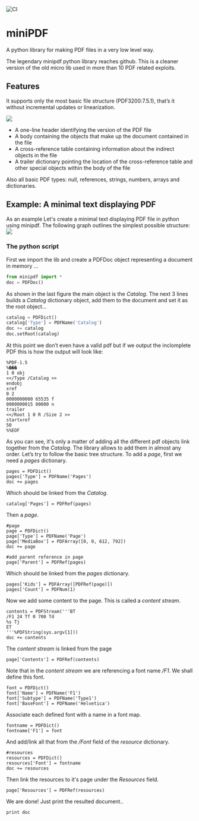 ![CI](https://github.com/feliam/miniPDF/workflows/CI/badge.svg)

miniPDF
=======

A python library for making PDF files in a very low level way.

The legendary minipdf python library reaches github. This is a cleaner version of the old micro lib used in more than 10 PDF related exploits.

## Features
It supports only the most basic file structure (PDF3200:7.5.1), that’s it without incremental updates or linearization.

![](https://feliam.files.wordpress.com/2010/01/pdffilestructure.jpg?w=240)
* A one-line header identifying the version of the PDF file
* A body containing the objects that make up the document contained in the file
* A cross-reference table containing information about the indirect objects in the file
* A trailer dictionary pointing the location of the cross-reference table and other special objects within the body of the file
    
Also all basic PDF types: null, references, strings, numbers, arrays and dictionaries.

## Example: A minimal text displaying PDF 
As an example Let's create a minimal text displaying PDF file in python using minipdf. The following graph outlines the simplest possible structure:
![](http://feliam.files.wordpress.com/2010/01/minimalpdfstructure.jpg?w=600)

### The python script
First we import the lib and create a PDFDoc object representing a document in memory …
```python
from minipdf import *
doc = PDFDoc()
```

As shown in the last figure the main object is the *Catalog*. The next 3 lines builds a *Catalog* dictionary object, add them to the document and set it as the root object…

```python
catalog = PDFDict()
catalog['Type'] = PDFName('Catalog')
doc += catalog
doc.setRoot(catalog)
```

At this point we don’t even have a valid pdf but if we output the inclomplete PDF this is how the output will look like:

```
%PDF-1.5
%���
1 0 obj
<</Type /Catalog >>
endobj
xref
0 2
0000000000 65535 f 
0000000015 00000 n 
trailer
<</Root 1 0 R /Size 2 >>
startxref
50
%%EOF
```

As you can see, it's only a matter of adding all the different pdf objects link together from the *Catalog*. The library allows to add them in almost any order. Let’s try to follow the basic tree structure. To add a *page*, first we need a *pages* dictionary.
```
pages = PDFDict()
pages['Type'] = PDFName('Pages')
doc += pages
```

Which should be linked from the *Catalog*.

```
catalog['Pages'] = PDFRef(pages)
```

Then a *page*.

```
#page
page = PDFDict()
page['Type'] = PDFName('Page')
page['MediaBox'] = PDFArray([0, 0, 612, 792])
doc += page

#add parent reference in page
page['Parent'] = PDFRef(pages)
```

Which should be linked from the *pages* dictionary.

```
pages['Kids'] = PDFArray([PDFRef(page)])
pages['Count'] = PDFNum(1)
```

Now we add some content to the page. This is called a *content stream*.

```
contents = PDFStream('''BT 
/F1 24 Tf 0 700 Td 
%s Tj 
ET
'''%PDFString(sys.argv[1]))
doc += contents
```

The *content stream* is linked from the page

```
page['Contents'] = PDFRef(contents)
```

Note that in the *content stream* we are referencing a font name */F1*. We shall define this font.

```
font = PDFDict()
font['Name'] = PDFName('F1')
font['Subtype'] = PDFName('Type1')
font['BaseFont'] = PDFName('Helvetica')
```

Associate each defined font with a name in a font map.

```
fontname = PDFDict()
fontname['F1'] = font
```

And add/link all that from the */Font* field of the *resource* dictionary.

```
#resources
resources = PDFDict()
resources['Font'] = fontname
doc += resources
```

Then link the resources to it's page under the *Resources* field.

```
page['Resources'] = PDFRef(resources)
```

We are done! Just print the resulted document..

```
print doc
```

